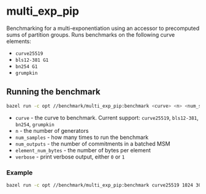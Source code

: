 # multi_exp_pip
Benchmarking for a multi-exponentiation using an accessor to precomputed sums of partition groups. Runs benchmarks on the following curve elements:
- `curve25519`
- `bls12-381 G1`
- `bn254 G1`
- `grumpkin`

## Running the benchmark
```sh
bazel run -c opt //benchmark/multi_exp_pip:benchmark <curve> <n> <num_samples> <num_outputs> <element_num_bytes> <verbose>
```
- `curve` - the curve to benchmark. Current support: `curve25519`, `bls12-381`, `bn254`, `grumpkin`
- `n` - the number of generators
- `num_samples` - how many times to run the benchmark
- `num_outputs` - the number of commitments in a batched MSM
- `element_num_bytes` - the number of bytes per element
- `verbose` - print verbose output, either `0` or `1`

### Example
```sh
bazel run -c opt //benchmark/multi_exp_pip:benchmark curve25519 1024 30 1024 32 0
```
